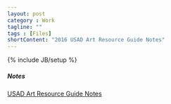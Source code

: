 ```yaml
---
layout: post
category : Work
tagline: ""
tags : [Files]
shortContent: "2016 USAD Art Resource Guide Notes"
---
```

{% include JB/setup %}

##### Notes

[USAD Art Resource Guide Notes](https://raw.githubusercontent.com/magetron/pdf/master/%5BUSAD%5DArt%20Resource%20Guide%20Notes%20Section%201.pdf)


